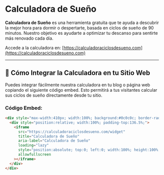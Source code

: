 # Calculadora de Sueño

**Calculadora de Sueño** es una herramienta gratuita que te ayuda a descubrir la mejor hora para dormir o despertarte, basada en ciclos de sueño de 90 minutos. Nuestro objetivo es ayudarte a optimizar tu descanso para sentirte más renovado cada día.

Accede a la calculadora en: [https://calculadoraciclosdesueno.com](https://calculadoraciclosdesueno.com)

---

## 🚀 Cómo Integrar la Calculadora en tu Sitio Web

Puedes integrar fácilmente nuestra calculadora en tu blog o página web copiando el siguiente código embed. Esto permitirá a tus visitantes calcular sus ciclos de sueño directamente desde tu sitio.

### Código Embed:

```html
<div style="max-width:410px; width:100%; background:#0c0c0c; border-radius:28px; margin:0 auto;">
  <div style="position:relative; width:100%; padding-top:136.5%;">
    <iframe
      src="https://calculadoraciclosdesueno.com/widget"
      title="Calculadora de Sueño"
      aria-label="Calculadora de Sueño"
      loading="lazy"
      style="position:absolute; top:0; left:0; width:100%; height:100%; border-radius:28px; background:#0c0c0c;"
      allowfullscreen
    ></iframe>
  </div>
</div>

